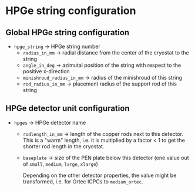 # HPGe string configuration

## Global HPGe string configuration

- `hpge_string` → HPGe string number
  - `radius_in_mm` → radial distance from the center of the cryostat to the
    string
  - `angle_in_deg` → azimutal position of the string with respect to the
    positive x-direction
  - `minishroud_radius_in_mm` → radius of the minishroud of this string
  - `rod_radius_in_mm` → placement radius of the support rod of this string

## HPGe detector unit configuration

- `hpges` → HPGe detector name

  - `rodlength_in_mm` → length of the copper rods next to this detector. This is
    a "warm" length, i.e. it is multiplied by a factor < 1 to get the shorter
    rod length in the cryostat.
  - `baseplate` → size of the PEN plate below this detector (one value out of
    `small`, `medium`, `large`, `xlarge`)

    Depending on the other detector properties, the value might be transformed,
    i.e. for Ortec ICPCs to `medium_ortec`.
